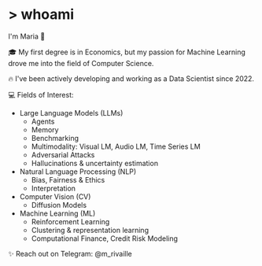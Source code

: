 # > whoami
I'm Maria 🌟

🎓 My first degree is in Economics, but my passion for Machine Learning drove me into the field of Computer Science.

🔥 I've been actively developing and working as a Data Scientist since 2022.

💻 Fields of Interest:

- Large Language Models (LLMs)
  - Agents
  - Memory
  - Benchmarking
  - Multimodality: Visual LM, Audio LM, Time Series LM
  - Adversarial Attacks
  - Hallucinations & uncertainty estimation
- Natural Language Processing (NLP)
  - Bias, Fairness & Ethics
  - Interpretation
- Computer Vision (CV)
  - Diffusion Models
- Machine Learning (ML)
  - Reinforcement Learning
  - Clustering & representation learning
  - Computational Finance, Credit Risk Modeling

✨ Reach out on Telegram: @m_rivaille
